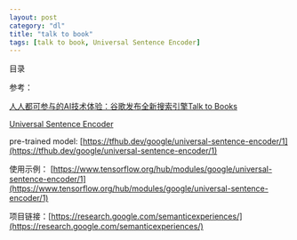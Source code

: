 ```yaml
---
layout: post
category: "dl"
title: "talk to book"
tags: [talk to book, Universal Sentence Encoder]
---
```


目录

<!-- TOC -->


<!-- /TOC -->

参考：

[人人都可参与的AI技术体验：谷歌发布全新搜索引擎Talk to Books](https://mp.weixin.qq.com/s?__biz=MzA3MzI4MjgzMw==&mid=2650740857&idx=1&sn=be95f7c9f04c1cd8b4a8b4e5b6b5de5b&chksm=871adc07b06d55118fc6d66522a2e7e3e6fff3231775b050842a70b9df1326ae9e9a128c4702&mpshare=1&scene=1&srcid=0414zG2CmGMaxS6Oo7jDtihI&pass_ticket=HoHoizuZ8hXEv%2BpUKGlCMf6B4i260rN3vajF9BgQ0sjDtoVg7DAO2SlGSICkvRb1#rd)

[Universal Sentence Encoder](https://arxiv.org/abs/1803.11175)

pre-trained model:
[https://tfhub.dev/google/universal-sentence-encoder/1](https://tfhub.dev/google/universal-sentence-encoder/1)

使用示例：
[https://www.tensorflow.org/hub/modules/google/universal-sentence-encoder/1](https://www.tensorflow.org/hub/modules/google/universal-sentence-encoder/1)


项目链接：[https://research.google.com/semanticexperiences/](https://research.google.com/semanticexperiences/)

